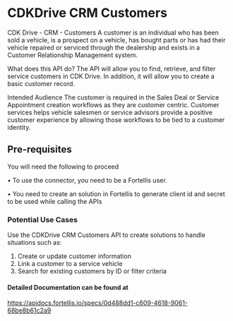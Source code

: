 # CDKDrive CRM Customers 

CDK Drive - CRM - Customers
A customer is an individual who has been sold a vehicle, is a prospect on a vehicle, has bought parts or has had their vehicle repaired or serviced through the dealership and exists in a Customer Relationship Management system.

What does this API do?
The API will allow you to find, retrieve, and filter service customers in CDK Drive. In addition, it will allow you to create a basic customer record.

Intended Audience
The customer is required in the Sales Deal or Service Appointment creation workflows as they are customer centric. Customer services helps vehicle salesmen or service advisors provide a positive customer experience by allowing those workflows to be tied to a customer identity.

## Pre-requisites

You will need the following to proceed

• To use the connector, you need to be a Fortellis user.

• You need to create an solution in Fortellis to generate client id and secret to be used while calling the APIs

### Potential Use Cases

Use the CDKDrive CRM Customers API to create solutions to handle situations such as:

1. Create or update customer information
2. Link a customer to a service vehicle
3. Search for existing customers by ID or filter criteria

#### Detailed Documentation can be found at 


https://apidocs.fortellis.io/specs/0d488dd1-c609-4618-9061-68be8b61c2a9